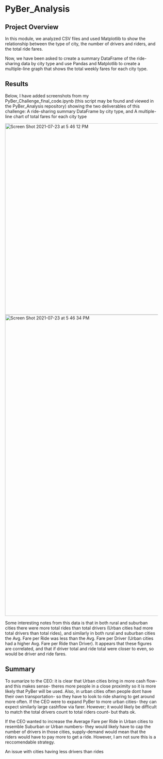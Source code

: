 # PyBer_Analysis
## Project Overview
In this module, we analyzed CSV files and used Matplotlib to show the relationship between the type of city, the number of drivers and riders, and the total ride fares. 

Now, we have been asked to create a summary DataFrame of the ride-sharing data by city type and use Pandas and Matplotlib to create a multiple-line graph that shows the total weekly fares for each city type.

## Results
Below, I have added screenshots from my PyBer_Challenge_final_code.ipynb (this script may be found and viewed in the PyBer_Analysis repository) showing the two deliverables of this challenge: A ride-sharing summary DataFrame by city type, and  A multiple-line chart of total fares for each city type

<img width="629" alt="Screen Shot 2021-07-23 at 5 46 12 PM" src="https://user-images.githubusercontent.com/86446641/126844591-e971b93c-3845-4b0f-8fe5-e3955ec97a61.png">
<img width="990" alt="Screen Shot 2021-07-23 at 5 46 34 PM" src="https://user-images.githubusercontent.com/86446641/126844620-2b3144ba-f070-4c6a-af4e-63acf4974b1f.png">

Some interesting notes from this data is that in both rural and suburban cities there were more total rides than total drivers (Urban cities had more total drivers than total rides), and similarly in both rural and suburban cities the Avg. Fare per Ride was less than the Avg. Fare per Driver (Urban cities had a higher Avg. Fare per Ride than Driver). It appears that these figures are correlated, and that if driver total and ride total were closer to even, so would be driver and ride fares.

## Summary

To sumarize to the CEO: it is clear that Urban cities bring in more cash flow- and this makes sense- theres more people in a close proximity so it is more likely that PyBer will be used. Also, in urban cities often people dont have their own transportation- so they have to look to ride sharing to get around more often. If the CEO were to expand PyBer to more urban cities- they can expect similarly large cashflow via farer. However; it would likely be difficult to match the total drivers count to total riders count- but thats ok.

If the CEO wanted to increase the Average Fare per Ride in Urban cities to resemble Suburban or Urban numbers- they would likely have to cap the number of drivers in those cities, supply-demand would mean that the riders would have to pay more to get a ride. However, I am not sure this is a reccomendable strategy.

An issue with cities having less drivers than rides


